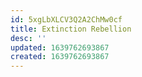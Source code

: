 ```yaml
---
id: 5xgLbXLCV3Q2A2ChMw0cf
title: Extinction Rebellion
desc: ''
updated: 1639762693867
created: 1639762693867
---
```


